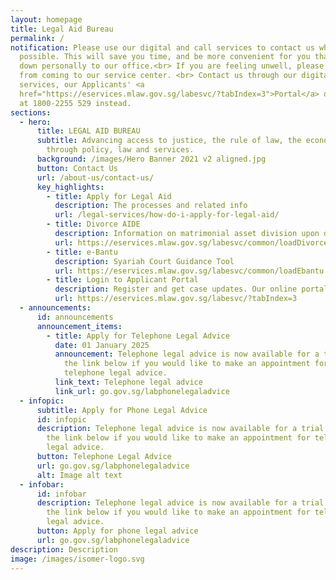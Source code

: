 ```yaml
---
layout: homepage
title: Legal Aid Bureau
permalink: /
notification: Please use our digital and call services to contact us wherever
  possible. This will save you time, and be more convenient for you than to come
  down personally to our office.<br> If you are feeling unwell, please refrain
  from coming to our service center. <br> Contact us through our digital
  services, our Applicants' <a
  href="https://eservices.mlaw.gov.sg/labesvc/?tabIndex=3">Portal</a> or call us
  at 1800-2255 529 instead.
sections:
  - hero:
      title: LEGAL AID BUREAU
      subtitle: Advancing access to justice, the rule of law, the economy and society
        through policy, law and services.
      background: /images/Hero Banner 2021 v2 aligned.jpg
      button: Contact Us
      url: /about-us/contact-us/
      key_highlights:
        - title: Apply for Legal Aid
          description: The processes and related info
          url: /legal-services/how-do-i-apply-for-legal-aid/
        - title: Divorce AIDE
          description: Information on matrimonial asset division upon divorce
          url: https://eservices.mlaw.gov.sg/labesvc/common/loadDivorceAIDEv2.do
        - title: e-Bantu
          description: Syariah Court Guidance Tool
          url: https://eservices.mlaw.gov.sg/labesvc/common/loadEbantu.do
        - title: Login to Applicant Portal
          description: Register and get case updates. Our online portal helps you save time.
          url: https://eservices.mlaw.gov.sg/labesvc/?tabIndex=3
  - announcements:
      id: announcements
      announcement_items:
        - title: Apply for Telephone Legal Advice
          date: 01 January 2025
          announcement: Telephone legal advice is now available for a trial period. Click
            the link below if you would like to make an appointment for
            telephone legal advice.
          link_text: Telephone legal advice
          link_url: go.gov.sg/labphonelegaladvice
  - infopic:
      subtitle: Apply for Phone Legal Advice
      id: infopic
      description: Telephone legal advice is now available for a trial period. Click
        the link below if you would like to make an appointment for telephone
        legal advice.
      button: Telephone Legal Advice
      url: go.gov.sg/labphonelegaladvice
      alt: Image alt text
  - infobar:
      id: infobar
      description: Telephone legal advice is now available for a trial period. Click
        the link below if you would like to make an appointment for telephone
        legal advice.
      button: Apply for phone legal advice
      url: go.gov.sg/labphonelegaladvice
description: Description
image: /images/isomer-logo.svg
---
```


